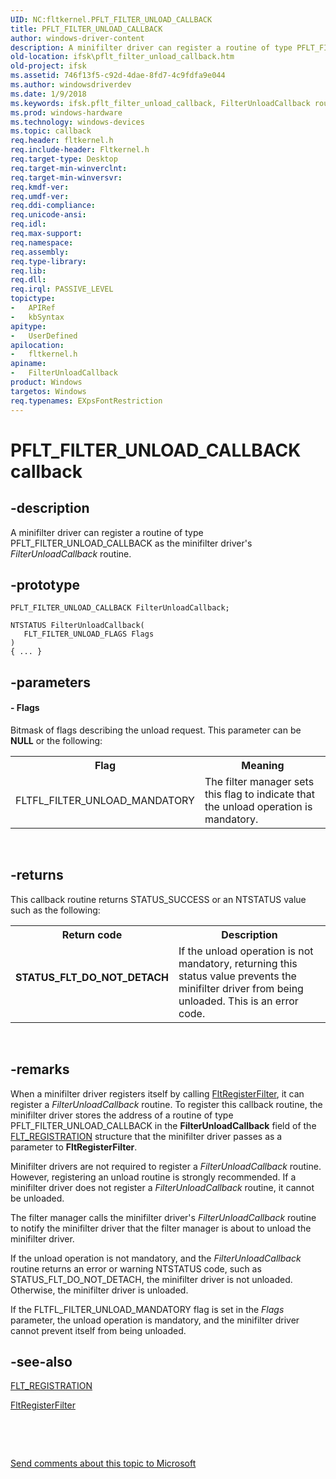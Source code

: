 ```yaml
---
UID: NC:fltkernel.PFLT_FILTER_UNLOAD_CALLBACK
title: PFLT_FILTER_UNLOAD_CALLBACK
author: windows-driver-content
description: A minifilter driver can register a routine of type PFLT_FILTER_UNLOAD_CALLBACK as the minifilter driver's FilterUnloadCallback routine.
old-location: ifsk\pflt_filter_unload_callback.htm
old-project: ifsk
ms.assetid: 746f13f5-c92d-4dae-8fd7-4c9fdfa9e044
ms.author: windowsdriverdev
ms.date: 1/9/2018
ms.keywords: ifsk.pflt_filter_unload_callback, FilterUnloadCallback routine [Installable File System Drivers], FilterUnloadCallback, PFLT_FILTER_UNLOAD_CALLBACK, PFLT_FILTER_UNLOAD_CALLBACK, fltkernel/FilterUnloadCallback, FltCallbacks_e28b1a16-b974-493a-8ab5-7b6004d66268.xml
ms.prod: windows-hardware
ms.technology: windows-devices
ms.topic: callback
req.header: fltkernel.h
req.include-header: Fltkernel.h
req.target-type: Desktop
req.target-min-winverclnt: 
req.target-min-winversvr: 
req.kmdf-ver: 
req.umdf-ver: 
req.ddi-compliance: 
req.unicode-ansi: 
req.idl: 
req.max-support: 
req.namespace: 
req.assembly: 
req.type-library: 
req.lib: 
req.dll: 
req.irql: PASSIVE_LEVEL
topictype:
-	APIRef
-	kbSyntax
apitype:
-	UserDefined
apilocation:
-	fltkernel.h
apiname:
-	FilterUnloadCallback
product: Windows
targetos: Windows
req.typenames: EXpsFontRestriction
---
```


# PFLT_FILTER_UNLOAD_CALLBACK callback


## -description


A minifilter driver can register a routine of type PFLT_FILTER_UNLOAD_CALLBACK as the minifilter driver's <i>FilterUnloadCallback</i> routine. 


## -prototype


````
PFLT_FILTER_UNLOAD_CALLBACK FilterUnloadCallback;

NTSTATUS FilterUnloadCallback(
   FLT_FILTER_UNLOAD_FLAGS Flags
)
{ ... }
````


## -parameters




#### - Flags

Bitmask of flags describing the unload request. This parameter can be <b>NULL</b> or the following: 
<table>
<tr>
<th>Flag</th>
<th>Meaning</th>
</tr>
<tr>
<td>
FLTFL_FILTER_UNLOAD_MANDATORY

</td>
<td>
The filter manager sets this flag to indicate that the unload operation is mandatory. 

</td>
</tr>
</table> 


## -returns


This callback routine returns STATUS_SUCCESS or an NTSTATUS value such as the following: 
<table>
<tr>
<th>Return code</th>
<th>Description</th>
</tr>
<tr>
<td width="40%">
<dl>
<dt><b>STATUS_FLT_DO_NOT_DETACH</b></dt>
</dl>
</td>
<td width="60%">
If the unload operation is not mandatory, returning this status value prevents the minifilter driver from being unloaded. This is an error code. 

</td>
</tr>
</table> 



## -remarks


When a minifilter driver registers itself by calling <a href="..\fltkernel\nf-fltkernel-fltregisterfilter.md">FltRegisterFilter</a>, it can register a <i>FilterUnloadCallback</i> routine. To register this callback routine, the minifilter driver stores the address of a routine of type PFLT_FILTER_UNLOAD_CALLBACK in the <b>FilterUnloadCallback</b> field of the <a href="..\fltkernel\ns-fltkernel-_flt_registration.md">FLT_REGISTRATION</a> structure that the minifilter driver passes as a parameter to <b>FltRegisterFilter</b>. 

Minifilter drivers are not required to register a <i>FilterUnloadCallback</i> routine. However, registering an unload routine is strongly recommended. If a minifilter driver does not register a <i>FilterUnloadCallback</i> routine, it cannot be unloaded. 

The filter manager calls the minifilter driver's <i>FilterUnloadCallback</i> routine to notify the minifilter driver that the filter manager is about to unload the minifilter driver. 

If the unload operation is not mandatory, and the <i>FilterUnloadCallback</i> routine returns an error or warning NTSTATUS code, such as STATUS_FLT_DO_NOT_DETACH, the minifilter driver is not unloaded. Otherwise, the minifilter driver is unloaded. 

If the FLTFL_FILTER_UNLOAD_MANDATORY flag is set in the <i>Flags</i> parameter, the unload operation is mandatory, and the minifilter driver cannot prevent itself from being unloaded. 



## -see-also

<a href="..\fltkernel\ns-fltkernel-_flt_registration.md">FLT_REGISTRATION</a>

<a href="..\fltkernel\nf-fltkernel-fltregisterfilter.md">FltRegisterFilter</a>

 

 

<a href="mailto:wsddocfb@microsoft.com?subject=Documentation%20feedback [ifsk\ifsk]:%20PFLT_FILTER_UNLOAD_CALLBACK routine%20 RELEASE:%20(1/9/2018)&amp;body=%0A%0APRIVACY STATEMENT%0A%0AWe use your feedback to improve the documentation. We don't use your email address for any other purpose, and we'll remove your email address from our system after the issue that you're reporting is fixed. While we're working to fix this issue, we might send you an email message to ask for more info. Later, we might also send you an email message to let you know that we've addressed your feedback.%0A%0AFor more info about Microsoft's privacy policy, see http://privacy.microsoft.com/en-us/default.aspx." title="Send comments about this topic to Microsoft">Send comments about this topic to Microsoft</a>

